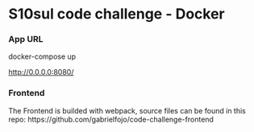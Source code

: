 <h1>S10sul code challenge - Docker</h1>

<h3>App URL</h3>
<p>docker-compose up<p>
<a href="http://0.0.0.0:8080/">http://0.0.0.0:8080/</a>

<h3>Frontend</h3>
<p>The Frontend is builded with webpack, source files can be found in this repo: https://github.com/gabrielfojo/code-challenge-frontend</p>